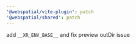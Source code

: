 ```yaml
---
'@webspatial/vite-plugin': patch
'@webspatial/shared': patch
---
```


add `__XR_ENV_BASE__` and fix preview outDir issue
